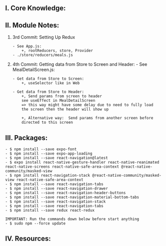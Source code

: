 ## I. Core Knowledge:

## II. Module Notes:

1.  3rd Commit: Setting Up Redux

        - See App.js:
            +, rootReducers, store, Provider
        - ./store/reducers/meals.js

2.  4th Commit: Getting data from Store to Screen and Header: - See MealDetailScreen.js:

        - Get data from Store to Screen:
            +, useSelector like in Web

        - Get data from Store to Header:
            +, Send params from screen to header
            see useEffect in MealDetailScreen
            => this way might have some delay due to need to fully load
            the screen then the header will show up

            +, Alternative way:  Send params from another screen before
            directed to this screen

## III. Packages:

    - $ npm install --save expo-font
    - $ npm install --save expo-app-loading
    - $ npm install --save react-navigation@latest
    - $ expo install react-native-gesture-handler react-native-reanimated react-native-screens react-native-safe-area-context @react-native-community/masked-view
    - $ npm install react-navigation-stack @react-native-community/masked-view react-native-safe-area-context
    - $ npm install --save react-navigation-tabs
    - $ npm install --save react-navigation-drawer
    - $ npm install --save react-navigation-header-buttons
    - $ npm install --save react-navigation-material-bottom-tabs
    - $ npm install --save react-navigation-stack
    - $ npm install --save react-navigation-tabs
    - $ npm install --save redux react-redux

    IMPORTANT: Run the commands down below before start anything
    - $ sudo npm --force update

## IV. Resources:

